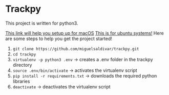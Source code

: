 # Trackpy

This project is written for python3.

[This link will help you setup up for macOS](http://www.pyimagesearch.com/2016/12/19/install-opencv-3-on-macos-with-homebrew-the-easy-way/)
[This is for ubuntu systems!](http://www.pyimagesearch.com/2015/07/20/install-opencv-3-0-and-python-3-4-on-ubuntu/)
Here are some steps to help you get the project started!
1) `git clone https://github.com/miguelsaldivar/trackpy.git`
2) `cd trackpy`
3) `virtualenv -p python3 .env`      -> creates a .env folder in the trackpy directory
4) `source .env/bin/activate`        -> activates the virtualenv script
5) `pip install -r requirements.txt` -> downloads the required python libraries
6) `deactivate`                      -> deactivates the virtualenv script
